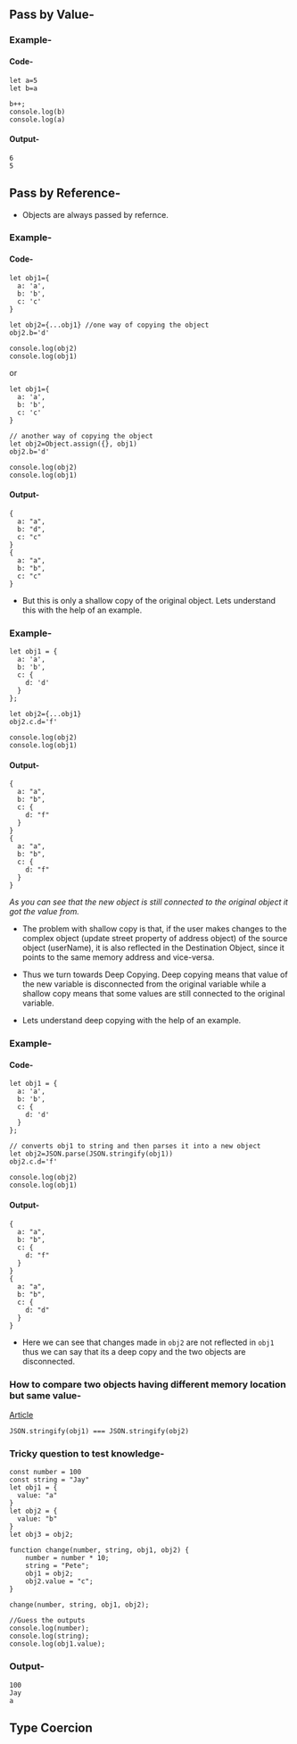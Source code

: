 ## Pass by Value-

### Example-

#### Code-

```
let a=5
let b=a

b++;
console.log(b)
console.log(a)
```

#### Output-

```
6
5
```

## Pass by Reference-

-   Objects are always passed by refernce.

### Example-

#### Code-

```
let obj1={
  a: 'a',
  b: 'b',
  c: 'c'
}

let obj2={...obj1} //one way of copying the object
obj2.b='d'

console.log(obj2)
console.log(obj1)
```

or

```
let obj1={
  a: 'a',
  b: 'b',
  c: 'c'
}

// another way of copying the object
let obj2=Object.assign({}, obj1)
obj2.b='d'

console.log(obj2)
console.log(obj1)
```

#### Output-

```
{
  a: "a",
  b: "d",
  c: "c"
}
{
  a: "a",
  b: "b",
  c: "c"
}
```

-   But this is only a shallow copy of the original object. Lets understand this with the help of an example.

### Example-

```
let obj1 = {
  a: 'a',
  b: 'b',
  c: {
    d: 'd'
  }
};

let obj2={...obj1}
obj2.c.d='f'

console.log(obj2)
console.log(obj1)
```

#### Output-

```
{
  a: "a",
  b: "b",
  c: {
    d: "f"
  }
}
{
  a: "a",
  b: "b",
  c: {
    d: "f"
  }
}
```

_As you can see that the new object is still connected to the original object it got the value from._

-   The problem with shallow copy is that, if the user makes changes to the complex object (update street property of address object) of the source object (userName), it is also reflected in the Destination Object, since it points to the same memory address and vice-versa.

-   Thus we turn towards Deep Copying. Deep copying means that value of the new variable is disconnected from the original variable while a shallow copy means that some values are still connected to the original variable.

-   Lets understand deep copying with the help of an example.

### Example-

#### Code-

```
let obj1 = {
  a: 'a',
  b: 'b',
  c: {
    d: 'd'
  }
};

// converts obj1 to string and then parses it into a new object
let obj2=JSON.parse(JSON.stringify(obj1))
obj2.c.d='f'

console.log(obj2)
console.log(obj1)
```

#### Output-

```
{
  a: "a",
  b: "b",
  c: {
    d: "f"
  }
}
{
  a: "a",
  b: "b",
  c: {
    d: "d"
  }
}
```

-   Here we can see that changes made in `obj2` are not reflected in `obj1` thus we can say that its a deep copy and the two objects are disconnected.

### How to compare two objects having different memory location but same value-

[Article](https://stackoverflow.com/questions/1068834/object-comparison-in-javascript)

`JSON.stringify(obj1) === JSON.stringify(obj2)`

### Tricky question to test knowledge-

```
const number = 100
const string = "Jay"
let obj1 = {
  value: "a"
}
let obj2 = {
  value: "b"
}
let obj3 = obj2;

function change(number, string, obj1, obj2) {
    number = number * 10;
    string = "Pete";
    obj1 = obj2;
    obj2.value = "c";
}

change(number, string, obj1, obj2);

//Guess the outputs
console.log(number);
console.log(string);
console.log(obj1.value);
```

### Output-

```
100
Jay
a
```

## Type Coercion
